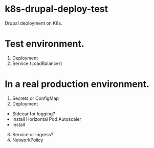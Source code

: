 # k8s-drupal-deploy-test
Drupal deployment on K8s.

# Test environment.
1. Deployment
2. Service (LoadBalancer)

# In a real production environment.
1. Secrets or ConfigMap
2. Deployment
  - Sidecar for logging?
  - Install Horizontal Pod Autoscaler
  - Install 
3. Service or Ingress?
4. NetworkPolicy
